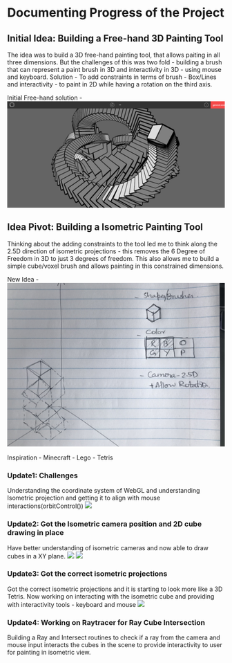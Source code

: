 # Documenting Progress of the Project

## Initial Idea: Building a Free-hand 3D Painting Tool
The idea was to build a 3D free-hand painting tool, that allows paiting in all three dimensions. But the challenges of this was two fold - building a brush that can represent a paint brush in 3D and interactivity in 3D - using mouse and keyboard.
Solution - To add constraints in terms of brush - Box/Lines and interactivity - to paint in 2D while having a rotation on the third axis.

Initial Free-hand solution - 
<img src="./screenshots/3D_boxSketch.PNG">

## Idea Pivot: Building a Isometric Painting Tool
Thinking about the adding constraints to the tool led me to think along the 2.5D direction of isometric projections - this removes the 6 Degree of Freedom in 3D to just 3 degrees of freedom. This also allows me to build a simple cube/voxel brush and allows painting in this constrained dimensions.

New Idea -
<img src="./progress/idea_sketch_isometric.jpg">

Inspiration - Minecraft - Lego - Tetris

### Update1: Challenges
Understanding the coordinate system of WebGL and understanding Isometric projection and getting it to align with mouse interactions(orbitControl())
<img src="./progress/Isometric Paint Tool - OpenProcessing — Mozilla Firefox 05-03-2021 12_08_54 PM.png">

### Update2: Got the Isometric camera position and 2D cube drawing in place
Have better understanding of isometric cameras and now able to draw cubes in a XY plane.
<img src="./progress/Isometric Paint Tool - OpenProcessing — Mozilla Firefox 05-03-2021 06_02_29 PM.png" width=49%> <img src="./progress/Isometric Paint Tool - OpenProcessing — Mozilla Firefox 05-03-2021 08_34_08 PM.png" width=49%>

### Update3: Got the correct isometric projections
Got the correct isometric projections and it is starting to look more like a 3D Tetris. Now working on interacting with the isometric cube and providing with interactivity tools - keyboard and mouse
<img src="./progress/Isometric Paint Tool - OpenProcessing — Mozilla Firefox 06-03-2021 09_36_07 PM.png">


### Update4: Working on Raytracer for Ray Cube Intersection
Building a Ray and Intersect routines to check if a ray from the camera and mouse input interacts the cubes in the scene to provide interactivity to user for painting in isometric view.
